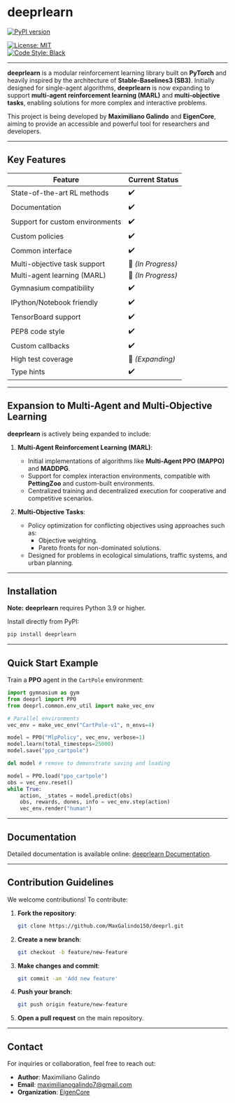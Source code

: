 
# deeprlearn

[![PyPI version](https://badge.fury.io/py/deeprlearn.svg)](https://badge.fury.io/py/deeprlearn)  
<!-- [![CI](https://github.com/MaxGalindo150/deeprl/workflows/CI/badge.svg)](https://github.com/MaxGalindo150/deeprl/actions/workflows/ci.yml)  
[![Documentation Status](https://readthedocs.org/projects/deeprlearn/badge/?version=latest)](https://deeprlearn.readthedocs.io/en/latest/?badge=latest)   -->
[![License: MIT](https://img.shields.io/badge/License-MIT-blue.svg)](https://opensource.org/licenses/MIT)  
[![Code Style: Black](https://img.shields.io/badge/code%20style-black-000000.svg)](https://github.com/psf/black)

---

<!-- <img src="docs/static/img/logo.png" align="right" width="40%"/> -->

**deeprlearn** is a modular reinforcement learning library built on **PyTorch** and heavily inspired by the architecture of **Stable-Baselines3 (SB3)**. Initially designed for single-agent algorithms, **deeprlearn** is now expanding to support **multi-agent reinforcement learning (MARL)** and **multi-objective tasks**, enabling solutions for more complex and interactive problems.

This project is being developed by **Maximiliano Galindo** and **EigenCore**, aiming to provide an accessible and powerful tool for researchers and developers.

---

## Key Features

| **Feature**                      | **Current Status**    |
| --------------------------------- | --------------------- |
| State-of-the-art RL methods       | :heavy_check_mark:    |
| Documentation                     | :heavy_check_mark:    |
| Support for custom environments   | :heavy_check_mark:    |
| Custom policies                   | :heavy_check_mark:    |
| Common interface                  | :heavy_check_mark:    |
| Multi-objective task support      | :construction: *(In Progress)* |
| Multi-agent learning (MARL)       | :construction: *(In Progress)* |
| Gymnasium compatibility           | :heavy_check_mark:    |
| IPython/Notebook friendly         | :heavy_check_mark:    |
| TensorBoard support               | :heavy_check_mark:    |
| PEP8 code style                   | :heavy_check_mark:    |
| Custom callbacks                  | :heavy_check_mark:    |
| High test coverage                | :construction: *(Expanding)* |
| Type hints                        | :heavy_check_mark:    |

---

## Expansion to Multi-Agent and Multi-Objective Learning

**deeprlearn** is actively being expanded to include:

1. **Multi-Agent Reinforcement Learning (MARL)**:
   - Initial implementations of algorithms like **Multi-Agent PPO (MAPPO)** and **MADDPG**.
   - Support for complex interaction environments, compatible with **PettingZoo** and custom-built environments.
   - Centralized training and decentralized execution for cooperative and competitive scenarios.

2. **Multi-Objective Tasks**:
   - Policy optimization for conflicting objectives using approaches such as:
     - Objective weighting.
     - Pareto fronts for non-dominated solutions.
   - Designed for problems in ecological simulations, traffic systems, and urban planning.

---

## Installation

**Note:** **deeprlearn** requires Python 3.9 or higher.

Install directly from PyPI:
```bash
pip install deeprlearn
```

---

## Quick Start Example

Train a **PPO** agent in the `CartPole` environment:

```python
import gymnasium as gym
from deeprl import PPO
from deeprl.common.env_util import make_vec_env

# Parallel environments
vec_env = make_vec_env("CartPole-v1", n_envs=4)

model = PPO("MlpPolicy", vec_env, verbose=1)
model.learn(total_timesteps=25000)
model.save("ppo_cartpole")

del model # remove to demonstrate saving and loading

model = PPO.load("ppo_cartpole")
obs = vec_env.reset()
while True:
    action, _states = model.predict(obs)
    obs, rewards, dones, info = vec_env.step(action)
    vec_env.render("human")
```

---

## Documentation

Detailed documentation is available online: [deeprlearn Documentation](http://deeprl.sytes.net/).

---

## Contribution Guidelines

We welcome contributions! To contribute:

1. **Fork the repository**:
   ```bash
   git clone https://github.com/MaxGalindo150/deeprl.git
   ```
2. **Create a new branch**:
   ```bash
   git checkout -b feature/new-feature
   ```
3. **Make changes and commit**:
   ```bash
   git commit -am 'Add new feature'
   ```
4. **Push your branch**:
   ```bash
   git push origin feature/new-feature
   ```
5. **Open a pull request** on the main repository.

---

## Contact

For inquiries or collaboration, feel free to reach out:

- **Author**: Maximiliano Galindo  
- **Email**: [maximilianogalindo7@gmail.com](mailto:maximilianogalindo7@gmail.com)  
- **Organization**: [EigenCore](https://github.com/eigencore)  

